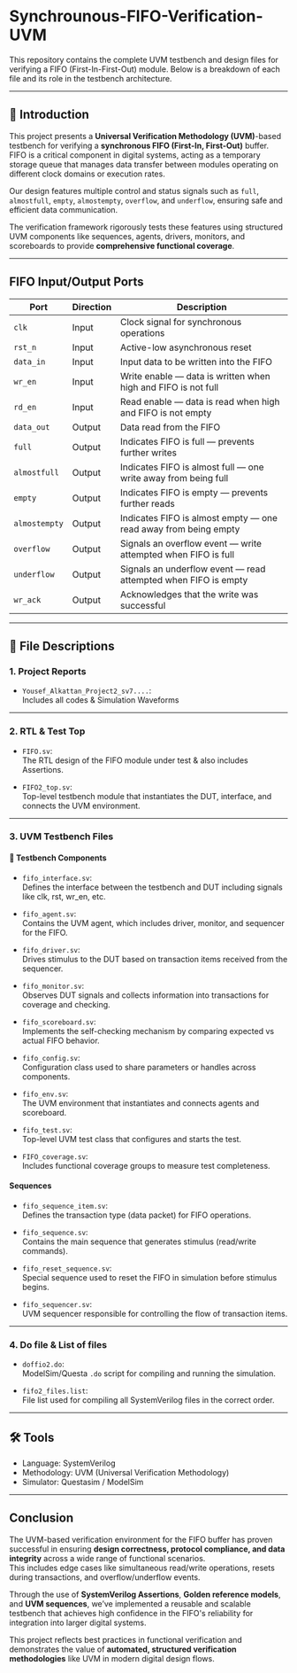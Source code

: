 # Synchrounous-FIFO-Verification-UVM

This repository contains the complete UVM testbench and design files for verifying a FIFO (First-In-First-Out) module. Below is a breakdown of each file and its role in the testbench architecture.

---

## 🔷 Introduction

This project presents a **Universal Verification Methodology (UVM)**-based testbench for verifying a **synchronous FIFO (First-In, First-Out)** buffer.  
FIFO is a critical component in digital systems, acting as a temporary storage queue that manages data transfer between modules operating on different clock domains or execution rates.

Our design features multiple control and status signals such as `full`, `almostfull`, `empty`, `almostempty`, `overflow`, and `underflow`, ensuring safe and efficient data communication.

The verification framework rigorously tests these features using structured UVM components like sequences, agents, drivers, monitors, and scoreboards to provide **comprehensive functional coverage**.

---

## FIFO Input/Output Ports

| **Port**       | **Direction** | **Description**                                                                 |
|----------------|---------------|---------------------------------------------------------------------------------|
| `clk`          | Input         | Clock signal for synchronous operations                                        |
| `rst_n`        | Input         | Active-low asynchronous reset                                                  |
| `data_in`      | Input         | Input data to be written into the FIFO                                         |
| `wr_en`        | Input         | Write enable — data is written when high and FIFO is not full                 |
| `rd_en`        | Input         | Read enable — data is read when high and FIFO is not empty                    |
| `data_out`     | Output        | Data read from the FIFO                                                        |
| `full`         | Output        | Indicates FIFO is full — prevents further writes                               |
| `almostfull`   | Output        | Indicates FIFO is almost full — one write away from being full                 |
| `empty`        | Output        | Indicates FIFO is empty — prevents further reads                               |
| `almostempty`  | Output        | Indicates FIFO is almost empty — one read away from being empty                |
| `overflow`     | Output        | Signals an overflow event — write attempted when FIFO is full                  |
| `underflow`    | Output        | Signals an underflow event — read attempted when FIFO is empty                 |
| `wr_ack`       | Output        | Acknowledges that the write was successful                                     |

---

## 📁 File Descriptions

### 1. Project Reports

- `Yousef_Alkattan_Project2_sv7....`:  
  Includes all codes & Simulation Waveforms

---

### 2. RTL & Test Top

- `FIFO.sv`:  
  The RTL design of the FIFO module under test & also includes Assertions.

- `FIFO2_top.sv`:  
  Top-level testbench module that instantiates the DUT, interface, and connects the UVM environment.

---

### 3. UVM Testbench Files

#### 🧱 Testbench Components

- `fifo_interface.sv`:  
  Defines the interface between the testbench and DUT including signals like clk, rst, wr_en, etc.

- `fifo_agent.sv`:  
  Contains the UVM agent, which includes driver, monitor, and sequencer for the FIFO.

- `fifo_driver.sv`:  
  Drives stimulus to the DUT based on transaction items received from the sequencer.

- `fifo_monitor.sv`:  
  Observes DUT signals and collects information into transactions for coverage and checking.

- `fifo_scoreboard.sv`:  
  Implements the self-checking mechanism by comparing expected vs actual FIFO behavior.

- `fifo_config.sv`:  
  Configuration class used to share parameters or handles across components.

- `fifo_env.sv`:  
  The UVM environment that instantiates and connects agents and scoreboard.

- `fifo_test.sv`:  
  Top-level UVM test class that configures and starts the test.

- `FIFO_coverage.sv`:  
  Includes functional coverage groups to measure test completeness. 

#### Sequences

- `fifo_sequence_item.sv`:  
  Defines the transaction type (data packet) for FIFO operations.

- `fifo_sequence.sv`:  
  Contains the main sequence that generates stimulus (read/write commands).

- `fifo_reset_sequence.sv`:  
  Special sequence used to reset the FIFO in simulation before stimulus begins.

- `fifo_sequencer.sv`:  
  UVM sequencer responsible for controlling the flow of transaction items.


---

### 4. Do file & List of files

- `doffio2.do`:  
  ModelSim/Questa `.do` script for compiling and running the simulation.

- `fifo2_files.list`:  
  File list used for compiling all SystemVerilog files in the correct order.

---

## 🛠 Tools

- Language: SystemVerilog
- Methodology: UVM (Universal Verification Methodology)
- Simulator: Questasim / ModelSim

---

## Conclusion

The UVM-based verification environment for the FIFO buffer has proven successful in ensuring **design correctness, protocol compliance, and data integrity** across a wide range of functional scenarios.  
This includes edge cases like simultaneous read/write operations, resets during transactions, and overflow/underflow events.

Through the use of **SystemVerilog Assertions**, **Golden reference models**, and **UVM sequences**, we’ve implemented a reusable and scalable testbench that achieves high confidence in the FIFO's reliability for integration into larger digital systems.

This project reflects best practices in functional verification and demonstrates the value of **automated, structured verification methodologies** like UVM in modern digital design flows.

